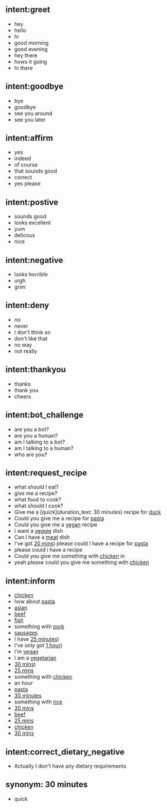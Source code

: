 ## intent:greet
- hey
- hello
- hi
- good morning
- good evening
- hey there
- hows it going
- hi there

## intent:goodbye
- bye
- goodbye
- see you around
- see you later

## intent:affirm
- yes
- indeed
- of course
- that sounds good
- correct
- yes please

## intent:postive
- sounds good
- looks excellent
- yum
- delicous
- nice

## intent:negative
- looks horrible
- urgh
- grim

## intent:deny
- no
- never
- I don't think so
- don't like that
- no way
- not really

## intent:thankyou
- thanks
- thank you
- cheers

## intent:bot_challenge
- are you a bot?
- are you a human?
- am I talking to a bot?
- am I talking to a human?
- who are you?

## intent:request_recipe
- what should I eat?
- give me a recipe?
- what food to cook?
- what should I cook?
- Give me a [quick](duration_text: 30 minutes) recipe for [duck](main)
- Could you give me a recipe for [pasta](main)
- Could you give me a [vegan](dietary) recipe
- I want a [veggie](dietary) dish
- Can I have a [meat](dietary) dish
- I've got [20 mins](duration_text)) please could I have a recipe for [pasta](main)
- please could i have a recipe
- Could you give me something with [chicken](main) in
- yeah please could you give me something with [chicken](main)

## intent:inform
- [chicken](main)
- how about [pasta](main)
- [asian](main)
- [beef](main)
- [fish](main)
- something with [pork](main)
- [sausages](main)
- I have [25 minutes](duration_text))
- I've only got [1 hour](duration_text))
- I'm [vegan](dietary)
- I am a [vegetarian](dietary)
- [30 mins](duration_text))
- [25 mins](duration_text)
- something with [chicken](main)
- an hour
- [pasta](main)
- [30 minutes](duration_text)
- something with [rice](main)
- [30 mins](duration_text)
- [beef](main)
- [25 mins](duration_text)
- [chicken](main)
- [30 mins](duration_text)

## intent:correct_dietary_negative
- Actually I don't have any dietary requirements

## synonym: 30 minutes
- quick
